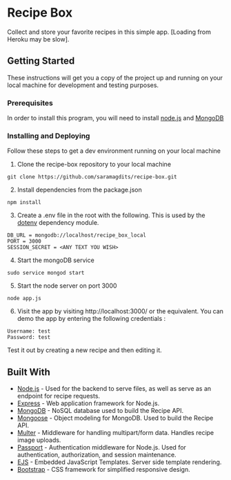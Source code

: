 # Recipe Box
Collect and store your favorite recipes in this simple app. [Loading from Heroku may be slow].

## Getting Started

These instructions will get you a copy of the project up and running on your local machine for development and testing purposes.

### Prerequisites

In order to install this program, you will need to install [node.js](https://nodejs.org/en/) and [MongoDB](https://www.mongodb.com/)

### Installing and Deploying

Follow these steps to get a dev environment running on your local machine

1. Clone the recipe-box repository to your local machine

```
git clone https://github.com/saramagdits/recipe-box.git
```

2. Install dependencies from the package.json

```
npm install
```

3. Create a .env file in the root with the following. This is used by the [dotenv](https://www.npmjs.com/package/dotenv) dependency module.
```
DB_URL = mongodb://localhost/recipe_box_local
PORT = 3000
SESSION_SECRET = <ANY TEXT YOU WISH>
```

4. Start the mongoDB service
```
sudo service mongod start
```

5. Start the node server on port 3000
```
node app.js
```

6. Visit the app by visiting http://localhost:3000/ or the equivalent.
You can demo the app by entering the following credentials :
```
Username: test
Password: test
```
Test it out by creating a new recipe and then editing it.

## Built With

* [Node.js](https://nodejs.org/en/) - Used for the backend to serve files, as well as serve as an endpoint for recipe requests.
* [Express](https://expressjs.com/) - Web application framework for Node.js.
* [MongoDB](https://www.mongodb.com/) - NoSQL database used to build the Recipe API.
* [Mongoose](https://mongoosejs.com/) - Object modeling for MongoDB. Used to build the Recipe API.
* [Multer](https://www.npmjs.com/package/multer) - Middleware for handling multipart/form data. Handles recipe image uploads.
* [Passport](https://www.npmjs.com/package/passport) - Authentication middleware for Node.js. Used for authentication, authorization, and session maintenance.
* [EJS](https://www.npmjs.com/package/ejs) - Embedded JavaScript Templates. Server side template rendering.
* [Bootstrap](http://getbootstrap.com/) - CSS framework for simplified responsive design.
